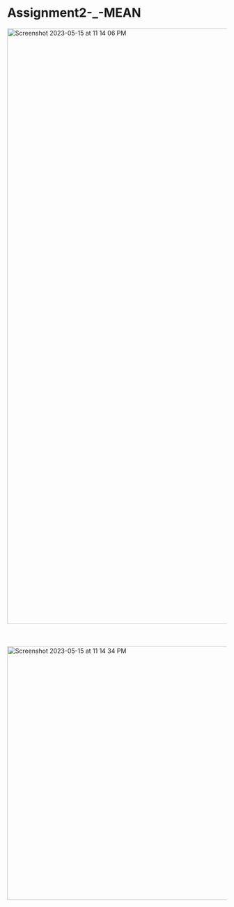 # Assignment2-_-MEAN


<img width="1368" alt="Screenshot 2023-05-15 at 11 14 06 PM" src="https://github.com/abhishek2021005/Assignment2-_-MEAN/assets/81138182/fa0672c0-d84a-4905-a7ee-794df3d75c2b">
<br>
<br>
<br>
<br>
<img width="583" alt="Screenshot 2023-05-15 at 11 14 34 PM" src="https://github.com/abhishek2021005/Assignment2-_-MEAN/assets/81138182/5951fa35-9d76-442f-a50e-df79aad843e9">
